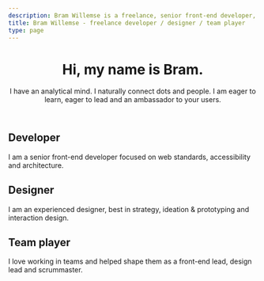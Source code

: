 ```yaml
---
description: Bram Willemse is a freelance, senior front-end developer,  designer and team player in Amsterdam, the Netherlands.
title: Bram Willemse - freelance developer / designer / team player
type: page
---
```


<header class="o-brammy__card o-brammy__header">
  <h1>Hi, my name is Bram.</h1>
  <p>I have an analytical mind. I naturally connect dots and people. I am eager to learn, eager to lead and an ambassador to your users.</p>
</header>

<article class="o-brammy__card">
  <h1>Developer</h1>
  <p>I am a senior front-end developer focused on web standards, accessibility and architecture.</p>
</article>

<article class="o-brammy__card">
  <h1>Designer</h1>
  <p>I am an experienced designer, best in strategy, ideation & prototyping and interaction design.</p>
</article>

<article class="o-brammy__card">
  <h1>Team player</h1>
  <p>I love working in teams and helped shape them as a front-end lead, design lead and scrummaster.</p>
</article>
